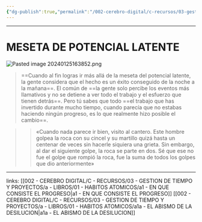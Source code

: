 ```yaml
---
{"dg-publish":true,"permalink":"/002-cerebro-digital/c-recursos/03-gestion-de-tiempo-y-proyectos/a-libros/01-habitos-atomicos/a1b-meseta-de-potencial-latente/"}
---
```


---
# MESETA DE POTENCIAL LATENTE

![Pasted image 20240125163852.png](/img/user/900%20-%20ANEXO/Pasted%20image%2020240125163852.png)

>==Cuando al fin logras ir más allá de la meseta del potencial latente, la gente considera que el hecho es un éxito conseguido de la noche a la mañana==. El común de ==la gente solo percibe los eventos más llamativos y no se detiene a ver todo el trabajo y el esfuerzo que tienen detrás==. Pero tú sabes que todo ==el trabajo que has invertido durante mucho tiempo, cuando parecía que no estabas haciendo ningún progreso, es lo que realmente hizo posible el cambio==.

>> «Cuando nada parece ir bien, visito al cantero. Este hombre golpea la roca con su cincel y su martillo quizá hasta un centenar de veces sin hacerle siquiera una grieta. Sin embargo, al dar el siguiente golpe, la roca se parte en dos. Sé que ese no fue el golpe que rompió la roca, fue la suma de todos los golpes que dio anteriormente»

---
links:
[[002 - CEREBRO DIGITAL/C - RECURSOS/03 - GESTION DE TIEMPO Y PROYECTOS/a - LIBROS/01 - HABITOS ATOMICOS/a1 - EN QUE CONSISTE EL PROGRESO\|a1 - EN QUE CONSISTE EL PROGRESO]]
[[002 - CEREBRO DIGITAL/C - RECURSOS/03 - GESTION DE TIEMPO Y PROYECTOS/a - LIBROS/01 - HABITOS ATOMICOS/a1a - EL ABISMO DE LA DESILUCION\|a1a - EL ABISMO DE LA DESILUCION]]